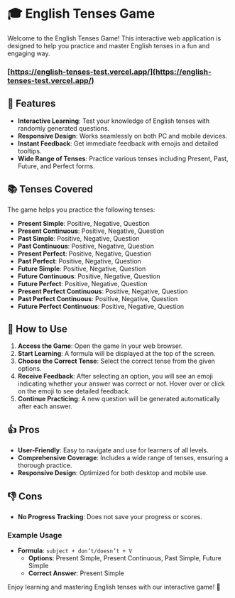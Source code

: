 # 🎓 English Tenses Game

Welcome to the English Tenses Game! This interactive web application is designed to help you practice and master English tenses in a fun and engaging way. 

### [https://english-tenses-test.vercel.app/](https://english-tenses-test.vercel.app/)

## 🌟 Features

- **Interactive Learning**: Test your knowledge of English tenses with randomly generated questions.
- **Responsive Design**: Works seamlessly on both PC and mobile devices.
- **Instant Feedback**: Get immediate feedback with emojis and detailed tooltips.
- **Wide Range of Tenses**: Practice various tenses including Present, Past, Future, and Perfect forms.

## 📚 Tenses Covered

The game helps you practice the following tenses:

- **Present Simple**: Positive, Negative, Question
- **Present Continuous**: Positive, Negative, Question
- **Past Simple**: Positive, Negative, Question
- **Past Continuous**: Positive, Negative, Question
- **Present Perfect**: Positive, Negative, Question
- **Past Perfect**: Positive, Negative, Question
- **Future Simple**: Positive, Negative, Question
- **Future Continuous**: Positive, Negative, Question
- **Future Perfect**: Positive, Negative, Question
- **Present Perfect Continuous**: Positive, Negative, Question
- **Past Perfect Continuous**: Positive, Negative, Question
- **Future Perfect Continuous**: Positive, Negative, Question

## 🚀 How to Use

1. **Access the Game**: Open the game in your web browser.
2. **Start Learning**: A formula will be displayed at the top of the screen.
3. **Choose the Correct Tense**: Select the correct tense from the given options.
4. **Receive Feedback**: After selecting an option, you will see an emoji indicating whether your answer was correct or not. Hover over or click on the emoji to see detailed feedback.
5. **Continue Practicing**: A new question will be generated automatically after each answer.

## 👍 Pros

- **User-Friendly**: Easy to navigate and use for learners of all levels.
- **Comprehensive Coverage**: Includes a wide range of tenses, ensuring a thorough practice.
- **Responsive Design**: Optimized for both desktop and mobile use.

## 👎 Cons

- **No Progress Tracking**: Does not save your progress or scores.

### Example Usage

- **Formula**: `subject + don’t/doesn’t + V`
  - **Options**: Present Simple, Present Continuous, Past Simple, Future Simple
  - **Correct Answer**: Present Simple

Enjoy learning and mastering English tenses with our interactive game! 🎉
